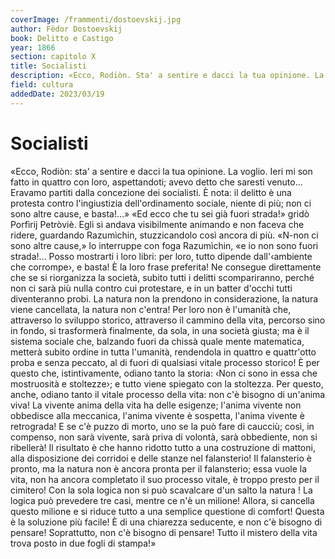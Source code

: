 ```yaml
---
coverImage: /frammenti/dostoevskij.jpg
author: Fëdor Dostoevskij
book: Delitto e Castigo
year: 1866
section: capitolo X
title: Socialisti
description: «Ecco, Rodiòn. Sta' a sentire e dacci la tua opinione. La voglio. Ieri mi son fatto in quattro con loro, aspettandoti; avevo detto che saresti venuto... Eravamo partiti dalla concezione dei socialisti.
field: cultura
addedDate: 2023/03/19
---
```


# Socialisti

«Ecco, Rodiòn: sta' a sentire e dacci la tua opinione. La voglio. Ieri mi son fatto in quattro con loro, aspettandoti; avevo detto che saresti venuto... Eravamo partiti dalla concezione dei socialisti. È nota: il delitto è una protesta contro l'ingiustizia dell'ordinamento sociale, niente di più; non ci sono altre cause, e basta!...»
«Ed ecco che tu sei già fuori strada!» gridò Porfìrij Petròviè.
Egli si andava visibilmente animando e non faceva che ridere, guardando Razumìchin, stuzzicandolo così ancora di più.
«N-non ci sono altre cause,» lo interruppe con foga Razumìchin, «e io non sono fuori strada!... Posso mostrarti i loro libri: per loro, tutto dipende dall'‹ambiente che corrompe›, e basta! È la loro frase preferita! Ne consegue direttamente che se si riorganizza la società, subito tutti i delitti scompariranno, perché non ci sarà più nulla contro cui protestare, e in un batter d'occhi tutti diventeranno probi. La natura non la prendono in considerazione, la natura viene cancellata, la natura non c'entra! Per loro non è l'umanità che, attraverso lo sviluppo storico, attraverso il cammino della vita, percorso sino in fondo, si trasformerà finalmente, da sola, in una società giusta; ma è il sistema sociale che, balzando fuori da chissà quale mente matematica, metterà subito ordine in tutta l'umanità, rendendola in quattro e quattr'otto proba e senza peccato, al di fuori di qualsiasi vitale processo storico! È per questo che, istintivamente, odiano tanto la storia: ‹Non ci sono in essa che mostruosità e stoltezze›; e tutto viene spiegato con la stoltezza. Per questo, anche, odiano tanto il vitale processo della vita: non c'è bisogno di un'anima viva! La vivente anima della vita ha delle esigenze; l'anima vivente non obbedisce alla meccanica, l'anima vivente è sospetta, l'anima vivente è retrograda! E se c'è puzzo di morto, uno se la può fare di caucciù; così, in compenso, non sarà vivente, sarà priva di volontà, sarà obbediente, non si ribellerà! Il risultato è che hanno ridotto tutto a una costruzione di mattoni, alla disposizione dei corridoi e delle stanze nel falansterio! Il falansterio è pronto, ma la natura non è ancora pronta per il falansterio; essa vuole la vita, non ha ancora completato il suo processo vitale, è troppo presto per il cimitero! Con la sola logica non si può scavalcare d'un salto la natura ! La logica può prevedere tre casi, mentre ce n'è un milione! Allora, si cancella questo milione e si riduce tutto a una semplice questione di comfort! Questa è la soluzione più facile! È di una chiarezza seducente, e non c'è bisogno di pensare! Soprattutto, non c'è bisogno di pensare! Tutto il mistero della vita trova posto in due fogli di stampa!»
